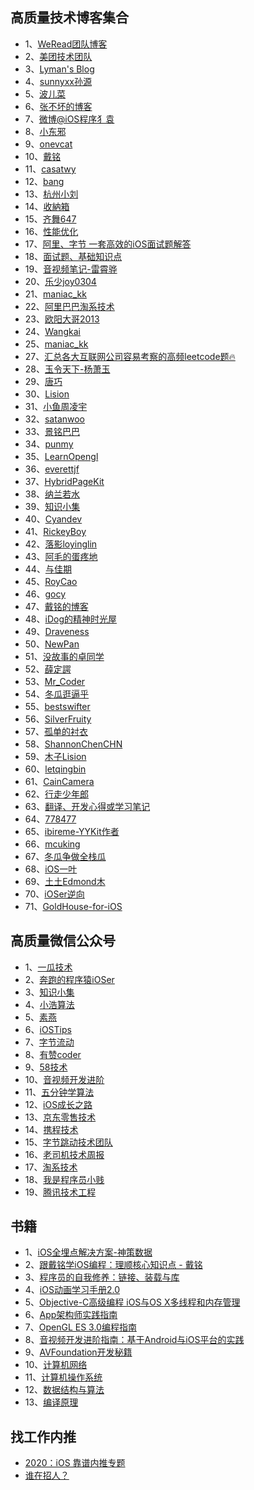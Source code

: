 
## 高质量技术博客集合

* 1、[WeRead团队博客](https://wereadteam.github.io/)
* 2、[美团技术团队](https://tech.meituan.com/)
* 3、[Lyman's Blog](http://www.lymanli.com)
* 4、[sunnyxx孙源](http://blog.sunnyxx.com)
* 5、[波儿菜](https://www.jianshu.com/u/a89bf7b8bdd8)
* 6、[张不坏的博客](https://zhangbuhuai.com)
* 7、[微博@iOS程序犭袁](https://github.com/ChenYilong)
* 8、[小东邪](https://juejin.im/user/58ec343861ff4b00691b4f26)
* 9、[onevcat](https://onevcat.com/#blog)
* 10、[戴铭](https://www.jianshu.com/u/9a4903d7e3d1)
* 11、[casatwy](https://casatwy.com)
* 12、[bang](http://blog.cnbang.net)
* 13、[杭州小刘](https://github.com/FantasticLBP/knowledge-kit/blob/master/SUMMARY.md)
* 14、[收納箱](https://juejin.im/user/5ea7963b5188256da0323498)
* 15、[齐舞647](https://juejin.im/user/5979852b5188253df6575210/posts)
* 16、[性能优化](https://github.com/skyming/iOS-Performance-Optimization)
* 17、[阿里、字节 一套高效的iOS面试题解答](https://github.com/colourful987/bytedance-alibaba-interview)
* 18、[面试题、基础知识点](https://github.com/liberalisman/iOS-InterviewQuestion-collection)
* 19、[音视频笔记-雷霄骅](https://blog.csdn.net/leixiaohua1020)
* 20、[乐少joy0304](https://github.com/joy0304/Joy-Blog)
* 21、[maniac_kk](https://juejin.im/user/5aaf755cf265da23870ea3cf/posts)
* 22、[阿里巴巴淘系技术](https://juejin.im/user/5e8558f3518825738f2b1327)
* 23、[欧阳大哥2013](https://juejin.im/user/593fb40eda2f6000673bdc61)
* 24、[Wangkai](https://juejin.im/user/5bf20f696fb9a049fb4340b0)
* 25、[maniac_kk](https://juejin.im/user/5aaf755cf265da23870ea3cf/posts)
* 27、[汇总各大互联网公司容易考察的高频leetcode题🔥](https://github.com/afatcoder/LeetcodeTop)
* 28、[玉令天下-杨萧玉](http://yulingtianxia.com)
* 29、[唐巧](http://blog.devtang.com)
* 30、[Lision](https://juejin.im/user/2189882891443278)
* 31、[小鱼周凌宇](https://juejin.im/post/6844903616696844302)
* 32、[satanwoo](http://satanwoo.github.io/)
* 33、[景铭巴巴](https://www.jianshu.com/u/c3c893a27097)
* 34、[punmy](https://punmy.cn/)
* 35、[LearnOpengl](https://learnopengl-cn.github.io)
* 36、[everettjf](https://everettjf.github.io/)
* 37、[HybridPageKit](https://dequan1331.github.io/index.html)
* 38、[纳兰若水](https://www.xuyanlan.com/archives/)
* 39、[知识小集](https://juejin.im/user/1327865776308782)
* 40、[Cyandev](https://juejin.im/user/3298190611199415)
* 41、[RickeyBoy](https://juejin.im/user/2928754706626136)
* 42、[落影loyinglin](https://github.com/loyinglin)
* 43、[阿毛的蛋疼地](https://xiangwangfeng.com/)
* 44、[与佳期](gonghonglou.com)
* 45、[RoyCao](https://juejin.im/user/4019470241649550)
* 46、[gocy](https://blog.gocy.tech/)
* 47、[戴铭的博客](https://ming1016.github.io)
* 48、[iDog的精神时光屋](https://bigporo.github.io)  
* 49、[Draveness](https://draveness.me/)
* 50、[NewPan](https://juejin.im/user/2506542239987454)
* 51、[没故事的卓同学 ](https://juejin.im/user/1926000099460664)
* 52、[薛定諤](https://juejin.im/user/325111170210045)
* 53、[Mr_Coder](https://juejin.im/user/3544481220795998)
* 54、[冬瓜逛逼乎](https://www.zhihu.com/people/desgard-duan)
* 55、[bestswifter](https://github.com/bestswifter)
* 56、[SilverFruity](https://silverfruity.github.io/)
* 57、[孤单的衬衣](https://juejin.im/user/2735240661962638)
* 58、[ShannonChenCHN](https://github.com/ShannonChenCHN)
* 59、[木子Lision](https://github.com/Lision)
* 60、[letqingbin](https://github.com/letqingbin)  
* 61、[CainCamera](https://github.com/CainKernel/blog)  
* 62、[行走少年郎](https://juejin.im/user/2488950054725101/posts)
* 63、[翻译、开发心得或学习笔记](https://github.com/nixzhu/dev-blog)
* 64、[778477](https://778477.github.io)
* 65、[ibireme-YYKit作者](https://blog.ibireme.com)
* 66、[mcuking](https://github.com/mcuking/blog)  
* 67、[冬瓜争做全栈瓜](https://www.desgard.com)
* 68、[iOS一叶](https://juejin.im/user/1899557248829438)
* 69、[土土Edmond木](https://looseyi.github.io)
* 70、[iOSer逆向](https://iosre.com)
* 71、[GoldHouse-for-iOS](https://github.com/BiBoyang/GoldHouse-for-iOS)

## 高质量微信公众号

* 1、[一瓜技术](公众号：tech_gua)
* 2、[奔跑的程序猿iOSer](公众号：iOS2679114653)
* 3、[知识小集](公众号：zsxjtip)
* 4、[小浩算法](公众号：xuesuanfa)
* 5、[素燕](公众号：gh_a97f4df5b7b9)
* 6、[iOSTips](公众号：iostips)
* 7、[字节流动](公众号：google_developer)
* 8、[有赞coder](公众号：youzan_coder)
* 9、[58技术](公众号：architects_58)
* 10、[音视频开发进阶](公众号：glumes_blog)
* 11、[五分钟学算法](公众号：CXYxiaowu)
* 12、[iOS成长之路](公众号：gh_fa77b2df3538)
* 13、[京东零售技术](公众号：jd-sys)
* 14、[携程技术](公众号：ctriptech)
* 15、[字节跳动技术团队](公众号：toutiaotechblog)
* 16、[老司机技术周报](公众号：LSJCoding)
* 17、[淘系技术](公众号：AlibabaMTT)
* 18、[我是程序员小贱](公众号：Lanj1995Q)
* 19、[腾讯技术工程](公众号：Tencent_TEG)

## 书籍

* 1、[iOS全埋点解决方案-神策数据](电子书)
* 2、[跟戴铭学iOS编程：理顺核心知识点 - 戴铭](电子书)
* 3、[程序员的自我修养：链接、装载与库](电子书)
* 4、[iOS动画学习手册2.0](电子书)
* 5、[Objective-C高级编程 iOS与OS X多线程和内存管理](电子书)
* 6、[App架构师实践指南](电子书)
* 7、[OpenGL ES 3.0编程指南 ](电子书)
* 8、[音视频开发进阶指南：基于Android与iOS平台的实践 ](电子书)
* 9、[AVFoundation开发秘籍 ](电子书)
* 10、[计算机网络 ](电子书)
* 11、[计算机操作系统 ](电子书)
* 12、[数据结构与算法 ](电子书)
* 13、[编译原理 ](电子书)

## 找工作内推

* [2020：iOS 靠谱内推专题](https://www.yuque.com/iosalliance/article/bhutav)
* [谁在招人？](https://github.com/ruanyf/weekly/issues/1315)
